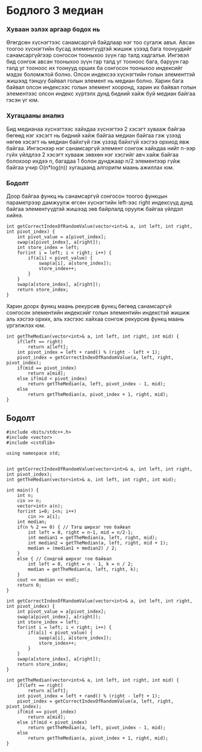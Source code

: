 # Бодлого 3 медиан 

### Хуваан эзлэх аргаар бодох нь 

Өгөгдсөн хүснэгтээс санамсаргүй байдлаар нэг тоо сугалж авъя. Авсан тоогоо хүснэгтийн бусад элементүүдтэй жишиж үзээд бага тоонуудийг санамсаргүйгээр сонгосон тооныхоо зүүн гар талд хадгалъя. Ингэвэл бид сонгож авсан тооныхоо зүүн гар талд уг тооноос бага, баруун гар талд уг тооноос их тоонууд орших ба сонгосон тооныхоо индексийг мэдэх боломжтой болно. Олсон индексээ хүснэгтийн голын элементтэй жишээд тэнцүү байвал голын элемент нь медиан болно. Харин бага байвал олсон индексээс голын элемент хооронд, харин их байвал голын элементээс олсон индекс хүртэлх дунд бидний хайж буй медиан  байгаа гэсэн үг юм.

### Хугацааны анализ
Бид медианаа хүснэгтээс хайхдаа хүснэгтээ 2 хэсэгт хувааж байгаа бөгөөд нэг хэсэгт нь бидний хайж байгаа медиан байгаа гэж үзээд нөгөө хэсэгт нь медиан байхгүй гэж үзээд байхгүй хэсгээ орхиод явж байгаа. Ингэснээр нэг санамсаргүй элемент сонгож хайхдаа нийт n-ээр гүйх үйлдлээ 2 хэсэгт хувааж зөвхөн нэг хэсгийг авч хайж байгаа болохоор ихдээ n, багадаа 1 болон дунджаар n/2 элементээр гүйж байгаа учир O(n*log(n)) хугацаанд алгоритм маань ажиллах юм.

### Бодолт 

Доор байгаа функц нь санамсаргүй сонгосон тоогоо функцын параметрээр дамжуулж өгсөн хүснэгтийн left-ээс right индексүүд дунд байгаа элементүүдтэй жишээд зөв байрлалд оруулж байгаа үйлдэл хийнэ.
``` 
int getCorrectIndexOfRandomValue(vector<int>& a, int left, int right, int pivot_index) {
    int pivot_value = a[pivot_index];
    swap(a[pivot_index], a[right]);
    int store_index = left;
    for(int i = left; i < right; i++) {
        if(a[i] < pivot_value) {
            swap(a[i], a[store_index]);
            store_index++;
        }
    }
    swap(a[store_index], a[right]);
    return store_index;
}
``` 
Харин доорх функц маань рекурсив функц бөгөөд санамсаргүй сонгосон элементийн индексийг голын элементийн индекстэй жишиж аль хэсгээ орхих, аль хэсгээс хайхаа сонгож рекурсив функц маань үргэлжлэх юм. 
``` 
int getTheMedian(vector<int>& a, int left, int right, int mid) {
    if(left == right) 
        return a[left];
    int pivot_index = left + rand() % (right - left + 1);
	pivot_index = getCorrectIndexOfRandomValue(a, left, right, pivot_index);
	if(mid == pivot_index) 
        return a[mid];
    else if(mid < pivot_index)
		return getTheMedian(a, left, pivot_index - 1, mid);
    else
		return getTheMedian(a, pivot_index + 1, right, mid);
} 
``` 
## Бодолт 

```
#include <bits/stdc++.h>
#include <vector>
#include <cstdlib>

using namespace std;


int getCorrectIndexOfRandomValue(vector<int>& a, int left, int right, int pivot_index);
int getTheMedian(vector<int>& a, int left, int right, int mid);

int main() {
    int n;
    cin >> n;
    vector<int> a(n);
    for(int i=0; i<n; i++)
        cin >> a[i];
    int median;
    if(n % 2 == 0) { // Тэгш ширхэг тоо байвал
        int left = 0, right = n-1, mid = n/2-1;
        int median1 = getTheMedian(a, left, right, mid);
        int median2 = getTheMedian(a, left, right, mid + 1);
        median = (median1 + median2) / 2;
    }
    else { // Сондгой ширхэг тоо байвал
        int left = 0, right = n - 1, k = n / 2;
        median = getTheMedian(a, left, right, k);
    }
    cout << median << endl;
    return 0;
}

int getCorrectIndexOfRandomValue(vector<int>& a, int left, int right, int pivot_index) {
    int pivot_value = a[pivot_index];
    swap(a[pivot_index], a[right]);
    int store_index = left;
    for(int i = left; i < right; i++) {
        if(a[i] < pivot_value) {
            swap(a[i], a[store_index]);
            store_index++;
        }
    }
    swap(a[store_index], a[right]);
    return store_index;
}

int getTheMedian(vector<int>& a, int left, int right, int mid) {
    if(left == right) 
        return a[left];
    int pivot_index = left + rand() % (right - left + 1);
	pivot_index = getCorrectIndexOfRandomValue(a, left, right, pivot_index);
	if(mid == pivot_index) 
        return a[mid];
    else if(mid < pivot_index)
		return getTheMedian(a, left, pivot_index - 1, mid);
    else
		return getTheMedian(a, pivot_index + 1, right, mid);
}

``` 